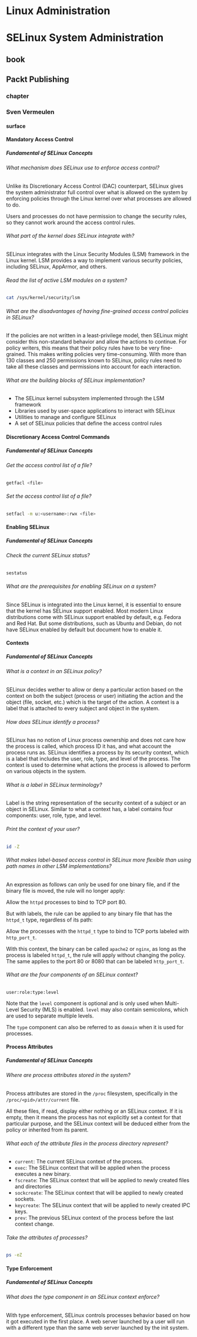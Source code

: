 # Linux Administration
# SELinux System Administration
## book
## Packt Publishing
### chapter
### Sven Vermeulen

#### surface
#### Mandatory Access Control

##### Fundamental of SELinux Concepts

###### What mechanism does SELinux use to enforce access control?

Unlike its Discretionary Access Control (DAC) counterpart, SELinux gives the system administrator full control over what is allowed on the system by enforcing policies through the Linux kernel over what processes are allowed to do.

Users and processes do not have permission to change the security rules, so they cannot work around the access control rules.

###### What part of the kernel does SELinux integrate with?

SELinux integrates with the Linux Security Modules (LSM) framework in the Linux kernel. LSM provides a way to implement various security policies, including SELinux, AppArmor, and others.

###### Read the list of active LSM modules on a system?

```sh
cat /sys/kernel/security/lsm
```

###### What are the disadvantages of having fine-grained access control policies in SELinux?

If the policies are not written in a least-privilege model, then SELinux might consider this non-standard behavior and allow the actions to continue. For policy writers, this means that their policy rules have to be very fine-grained. This makes writing policies very time-consuming. With more than 130 classes and 250 permissions known to SELinux, policy rules need to take all these classes and permissions into account for each interaction.

###### What are the building blocks of SELinux implementation?

* The SELinux kernel subsystem implemented through the LSM framework
* Libraries used by user-space applications to interact with SELinux
* Utilities to manage and configure SELinux
* A set of SELinux policies that define the access control rules

#### Discretionary Access Control Commands
##### Fundamental of SELinux Concepts

###### Get the access control list of a file?

```sh
getfacl <file>
```

###### Set the access control list of a file?

```sh
setfacl -m u:<username>:rwx <file>
```

#### Enabling SELinux
##### Fundamental of SELinux Concepts

###### Check the current SELinux status?

```sh
sestatus
```

###### What are the prerequisites for enabling SELinux on a system?

Since SELinux is integrated into the Linux kernel, it is essential to ensure that the kernel has SELinux support enabled. Most modern Linux distributions come with SELinux support enabled by default, e.g. Fedora and Red Hat. But some distributions, such as Ubuntu and Debian, do not have SELinux enabled by default but document how to enable it.

#### Contexts
##### Fundamental of SELinux Concepts

###### What is a context in an SELinux policy?

SELinux decides wether to allow or deny a particular action based on the context on both the subject (process or user) initiating the action and the object (file, socket, etc.) which is the target of the action. A context is a label that is attached to every subject and object in the system.

###### How does SELinux identify a process?

SELinux has no notion of Linux process ownership and does not care how the process is called, which process ID it has, and what account the process runs as. SELinux identifies a process by its security context, which is a label that includes the user, role, type, and level of the process. The context is used to determine what actions the process is allowed to perform on various objects in the system.

###### What is a label in SELinux terminology?

Label is the string representation of the security context of a subject or an object in SELinux. Similar to what a context has, a label contains four components: user, role, type, and level.

###### Print the context of your user?

```sh
id -Z
```

###### What makes label-based access control in SELinux more flexible than using path names in other LSM implementations?

An expression as follows can only be used for one binary file, and if the binary file is moved, the rule will no longer apply:

Allow the `httpd` processes to bind to TCP port 80.

But with labels, the rule can be applied to any binary file that has the `httpd_t` type, regardless of its path:

Allow the processes with the `httpd_t` type to bind to TCP ports labeled with `http_port_t`.

With this context, the binary can be called `apache2` or `nginx`, as long as the process is labeled `httpd_t`, the rule will apply without changing the policy. The same applies to the port 80 or 8080 that can be labeled `http_port_t`.

###### What are the four components of an SELinux context?

`user:role:type:level`

Note that the `level` component is optional and is only used when Multi-Level Security (MLS) is enabled. `level` may also contain semicolons, which are used to separate multiple levels.

The `type` component can also be referred to as `domain` when it is used for processes.

#### Process Attributes
##### Fundamental of SELinux Concepts

###### Where are process attributes stored in the system?

Process attributes are stored in the `/proc` filesystem, specifically in the `/proc/<pid>/attr/current` file.

All these files, if read, display either nothing or an SELinux context. If it is empty, then it means the process has not explicitly set a context for that particular purpose, and the SELinux context will be deduced either from the policy or inherited from its parent.

###### What each of the attribute files in the process directory represent?

* `current`: The current SELinux context of the process.
* `exec`: The SELinux context that will be applied when the process executes a new binary.
* `fscreate`: The SELinux context that will be applied to newly created files and directories
* `sockcreate`: The SELinux context that will be applied to newly created sockets.
* `keycreate`: The SELinux context that will be applied to newly created IPC keys.
* `prev`: The previous SELinux context of the process before the last context change.

###### Take the attributes of processes?

```sh
ps -eZ
```

#### Type Enforcement
##### Fundamental of SELinux Concepts

###### What does the type component in an SELinux context enforce?

With type enforcement, SELinux controls processes behavior based on how it got executed in the first place. A web server launched by a user will run with a different type than the same web server launched by the init system.

